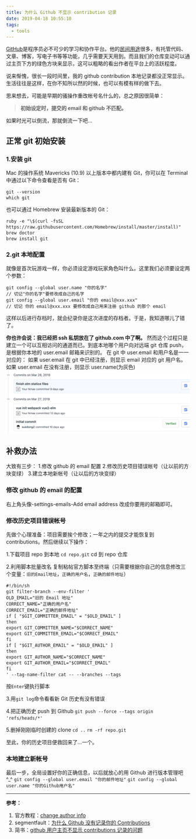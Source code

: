 ```yaml
---
title: 为什么 Github 不显示 contribution 记录
date: 2019-04-18 10:55:10
tags:
  - tools
---
```


[GitHub](https://zh.wikipedia.org/wiki/GitHub)是程序员必不可少的学习和协作平台。他的[民间用途](http://www.longtask.net/2017/12/05/github-innovation/)很多，有托管代码、文章、博客，写电子书等等功能，几乎需要天天用到。而且我们的仓库变动可以通过主页下方的绿色方块来显示，这可以粗略的看出作者在平台上的活跃程度。

说来惭愧，很长一段时间里，我的 github contribution 本地记录都没正常显示。生活往往是这样，在你不知所以然的时候，也可以有模有样的做下去。

思来想去，可能是早期的骚操作重改帐号名什么的，总之原因很简单：

> **初始设定时，提交的 email 和 github 不匹配。**

如果时光可以倒流，那就倒流一下吧...

## 正常 git 初始安装

### 1.安装 git

Mac 的操作系统 Mavericks (10.9) 以上版本中都内建有 Git，你可以在 Terminal 中通过以下命令查看是否有 Git：

```
git --version
which git
```

也可以通过 Homebrew 安装最新版本的 Git：

```
ruby -e "\$(curl -fsSL https://raw.githubusercontent.com/Homebrew/install/master/install)"
brew doctor
brew install git
```

### 2.git 本地配置

就像是首次玩游戏一样，你必须设定游戏玩家角色叫什么。这里我们必须要设定两个参数：

```
git config --global user.name "你的名字"
// 切记"你的名字"要修改成自己的名字
git config --global user.email "你的 email@xxx.xxx"
// 切记 你的 email@xxx.xxx 要修改成自己用来注册 github 的那个 email
```

这样以后进行存档时，就会纪录你是这次进度的存档者。于是，我知道哪儿了错了。

**你也许会说：我已经把 ssh 私钥放在了 github.com 中了啊。**
然而这个过程只是建立一个可以互相访问的通道而已。到底本地哪个用户向对远端 git 仓库 push，是根据你本地的 user.email 邮箱来识别的。
在 git 中 user.email 和用户名是一一对应的：
如果 user.email 在 git 中已经注册，则显示 email 对应的 git 用户名。
如果 user.email 在没有注册，则显示 user.name(为灰色)
![未识别的帐户](https://raw.githubusercontent.com/xuedongZ/blog-img/img/2019/Snip20190406_1.png)

## 补救办法

大致有三步： 1.修改 github 的 email 配置 2.修改历史项目错误帐号（让以前的方块变绿） 3.建立本地新帐号（让以后的方块变绿）

### 修改 github 的 email 的配置

右上角头像-settings-emails-Add email address
改成你要用的邮箱即可。

### 修改历史项目错误帐号

先做个心理准备：项目需要挨个修改；一年之内的提交才能恢复到 contributions。然后继续以下操作：

1.下载项目 repo 到本地
`cd repo.git`
cd 到 repo 仓库

2.利用脚本批量改名
复制粘帖官方脚本至终端（只需要根据你自己的信息修改三个变量：`旧的Email地址`，`正确的用户名`，`正确的邮件地址`）

```
#!/bin/sh
git filter-branch --env-filter '
OLD_EMAIL="旧的 Email 地址"
CORRECT_NAME="正确的用户名"
CORRECT_EMAIL="正确的邮件地址"
if [ "$GIT_COMMITTER_EMAIL" = "$OLD_EMAIL" ]
then
export GIT_COMMITTER_NAME="$CORRECT_NAME"
export GIT_COMMITTER_EMAIL="$CORRECT_EMAIL"
fi
if [ "$GIT_AUTHOR_EMAIL" = "$OLD_EMAIL" ]
then
export GIT_AUTHOR_NAME="$CORRECT_NAME"
export GIT_AUTHOR_EMAIL="$CORRECT_EMAIL"
fi
' --tag-name-filter cat -- --branches --tags
```

按`Enter`键执行脚本

3.用`git log`命令看看新 Git 历史有没有错误

4.把正确历史 push 到 Github
`git push --force --tags origin 'refs/heads/*'`

5.删掉刚刚临时创建的 clone
`cd ..`
`rm -rf repo.git`

至此，你的历史项目便救回来了...一个。

### 本地建立新帐号

最后一步，全局设置好你的正确信息，以后就放心的用 Github 进行版本管理吧 ^\_^
`git config --global user.email "你的邮件地址"`
`git config --global user.name "你的Github用户名"`

---

**参考：**

1. 官方教程：[change author info](https://help.github.com/en/articles/changing-author-info)
2. segmentfault：[为什么 Github 没有记录你的 Contributions](https://segmentfault.com/a/1190000004318632)
3. 简书：[github 用户主页不显示 contributions 记录的问题](https://www.jianshu.com/p/82ee1c341456)
